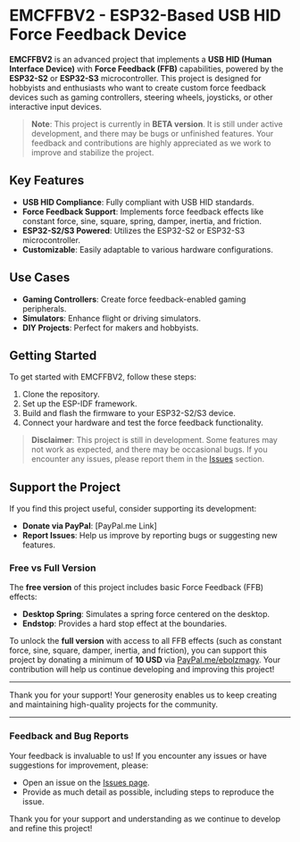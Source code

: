 # EMCFFBV2 - ESP32-Based USB HID Force Feedback Device

**EMCFFBV2** is an advanced project that implements a **USB HID (Human Interface Device)** with **Force Feedback (FFB)** capabilities, powered by the **ESP32-S2** or **ESP32-S3** microcontroller. This project is designed for hobbyists and enthusiasts who want to create custom force feedback devices such as gaming controllers, steering wheels, joysticks, or other interactive input devices.

> **Note**: This project is currently in **BETA version**. It is still under active development, and there may be bugs or unfinished features. Your feedback and contributions are highly appreciated as we work to improve and stabilize the project.

## Key Features
- **USB HID Compliance**: Fully compliant with USB HID standards.
- **Force Feedback Support**: Implements force feedback effects like constant force, sine, square, spring, damper, inertia, and friction.
- **ESP32-S2/S3 Powered**: Utilizes the ESP32-S2 or ESP32-S3 microcontroller.
- **Customizable**: Easily adaptable to various hardware configurations.

## Use Cases
- **Gaming Controllers**: Create force feedback-enabled gaming peripherals.
- **Simulators**: Enhance flight or driving simulators.
- **DIY Projects**: Perfect for makers and hobbyists.

## Getting Started
To get started with EMCFFBV2, follow these steps:
1. Clone the repository.
2. Set up the ESP-IDF framework.
3. Build and flash the firmware to your ESP32-S2/S3 device.
4. Connect your hardware and test the force feedback functionality.

> **Disclaimer**: This project is still in development. Some features may not work as expected, and there may be occasional bugs. If you encounter any issues, please report them in the [Issues](https://github.com/ebolzMagy/EMCFFBV2/issues) section.


## Support the Project
If you find this project useful, consider supporting its development:

- **Donate via PayPal**: [PayPal.me Link]
- **Report Issues**: Help us improve by reporting bugs or suggesting new features.

### Free vs Full Version
The **free version** of this project includes basic Force Feedback (FFB) effects:
- **Desktop Spring**: Simulates a spring force centered on the desktop.
- **Endstop**: Provides a hard stop effect at the boundaries.

To unlock the **full version** with access to all FFB effects (such as constant force, sine, square, damper, inertia, and friction), you can support this project by donating a minimum of **10 USD** via [PayPal.me/ebolzmagy](https://paypal.me/ebolzmagy). Your contribution will help us continue developing and improving this project!

---

Thank you for your support! Your generosity enables us to keep creating and maintaining high-quality projects for the community.

---

### **Feedback and Bug Reports**
Your feedback is invaluable to us! If you encounter any issues or have suggestions for improvement, please:
- Open an issue on the [Issues page](https://github.com/ebolzMagy/EMCFFBV2/issues).
- Provide as much detail as possible, including steps to reproduce the issue.

Thank you for your support and understanding as we continue to develop and refine this project!
